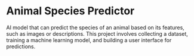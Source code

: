 # Animal Species Predictor

AI model that can predict the species of an animal based on its features, such as images or descriptions. This project involves collecting a dataset, training a machine learning model, and building a user interface for predictions.
